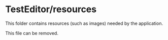 # TestEditor/resources

This folder contains resources (such as images) needed by the application. 

This file can be removed.
